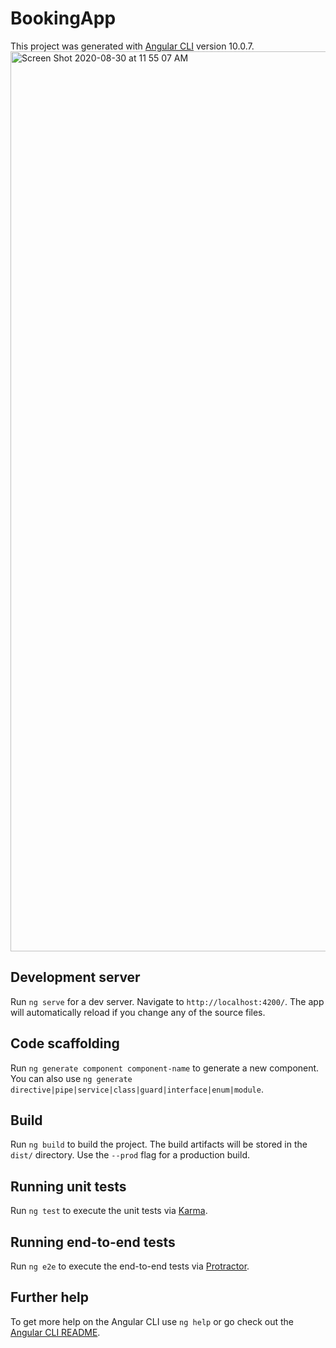 # BookingApp
This project was generated with [Angular CLI](https://github.com/angular/angular-cli) version 10.0.7.
<img width="1440" alt="Screen Shot 2020-08-30 at 11 55 07 AM" src="https://user-images.githubusercontent.com/46465568/91666146-c304ae00-eab7-11ea-9dcf-a4cf7a07e468.png">

## Development server

Run `ng serve` for a dev server. Navigate to `http://localhost:4200/`. The app will automatically reload if you change any of the source files.

## Code scaffolding

Run `ng generate component component-name` to generate a new component. You can also use `ng generate directive|pipe|service|class|guard|interface|enum|module`.

## Build

Run `ng build` to build the project. The build artifacts will be stored in the `dist/` directory. Use the `--prod` flag for a production build.

## Running unit tests

Run `ng test` to execute the unit tests via [Karma](https://karma-runner.github.io).

## Running end-to-end tests

Run `ng e2e` to execute the end-to-end tests via [Protractor](http://www.protractortest.org/).

## Further help

To get more help on the Angular CLI use `ng help` or go check out the [Angular CLI README](https://github.com/angular/angular-cli/blob/master/README.md).
